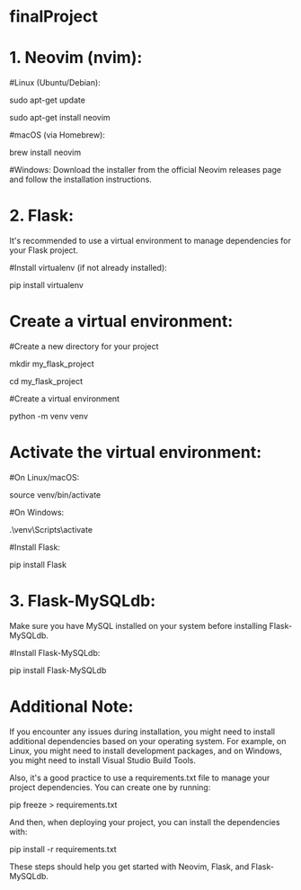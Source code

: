 # finalProject

# 1. Neovim (nvim):
#Linux (Ubuntu/Debian):

sudo apt-get update

sudo apt-get install neovim

#macOS (via Homebrew):

brew install neovim

#Windows:
Download the installer from the official Neovim releases page and follow the installation instructions.

# 2. Flask:
It's recommended to use a virtual environment to manage dependencies for your Flask project.

#Install virtualenv (if not already installed):

pip install virtualenv

# Create a virtual environment:
#Create a new directory for your project

mkdir my_flask_project

cd my_flask_project

#Create a virtual environment

python -m venv venv

# Activate the virtual environment:
#On Linux/macOS:

source venv/bin/activate

#On Windows:

.\venv\Scripts\activate

#Install Flask:

pip install Flask

# 3. Flask-MySQLdb:
Make sure you have MySQL installed on your system before installing Flask-MySQLdb.

#Install Flask-MySQLdb:

pip install Flask-MySQLdb

# Additional Note:
If you encounter any issues during installation, you might need to install additional dependencies based on your operating system. For example, on Linux, you might need to install development packages, and on Windows, you might need to install Visual Studio Build Tools.

Also, it's a good practice to use a requirements.txt file to manage your project dependencies. You can create one by running:

pip freeze > requirements.txt

And then, when deploying your project, you can install the dependencies with:

pip install -r requirements.txt

These steps should help you get started with Neovim, Flask, and Flask-MySQLdb.
